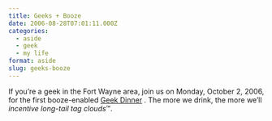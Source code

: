 ```yaml
---
title: Geeks + Booze
date: 2006-08-28T07:01:11.000Z
categories:
  - aside
  - geek
  - my life
format: aside
slug: geeks-booze
---
```

If you’re a geek in the Fort Wayne area, join us on Monday, October 2, 2006, for the first booze-enabled [Geek Dinner][1] . The more we drink, the more we’ll _incentive long-tail tag clouds_™.



 [1]: http://upcoming.org/event/100766
